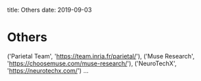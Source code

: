 title: Others
date: 2019-09-03

# Others
('Parietal Team', 'https://team.inria.fr/parietal/'),
         ('Muse Research', 'https://choosemuse.com/muse-research/'),
         ('NeuroTechX', 'https://neurotechx.com/')
...
